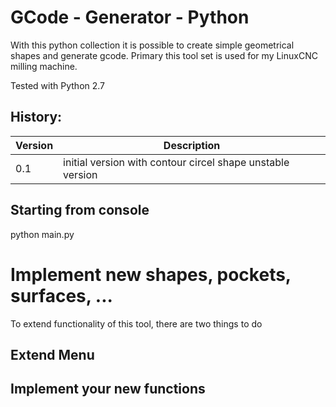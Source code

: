 # GCode - Generator - Python

With this python collection it is possible to create simple geometrical shapes and generate gcode.
Primary this tool set is used for my LinuxCNC milling machine.

Tested with Python 2.7

## History:
| Version | Description |
|---------|----------------------------------------------------|
|0.1 | initial version with contour circel shape unstable version |

## Starting from console
python main.py

# Implement new shapes, pockets, surfaces, ...
To extend functionality of this tool, there are two things to do

## Extend Menu

## Implement your new functions
